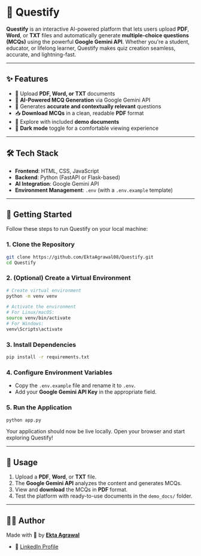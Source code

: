 # 🚀 Questify

**Questify** is an interactive AI-powered platform that lets users upload **PDF**, **Word**, or **TXT** files and automatically generate **multiple-choice questions (MCQs)** using the powerful **Google Gemini API**. Whether you're a student, educator, or lifelong learner, Questify makes quiz creation seamless, accurate, and lightning-fast.

---

## ✨ Features

- 📄 Upload **PDF, Word, or TXT** documents  
- 🤖 **AI-Powered MCQ Generation** via Google Gemini API  
- 🎯 Generates **accurate and contextually relevant** questions  
- 📥 **Download MCQs** in a clean, readable **PDF** format  
- 🧪 Explore with included **demo documents**  
- 🌙 **Dark mode** toggle for a comfortable viewing experience  

---

## 🛠 Tech Stack

- **Frontend**: HTML, CSS, JavaScript  
- **Backend**: Python (FastAPI or Flask-based)  
- **AI Integration**: Google Gemini API  
- **Environment Management**: `.env` (with a `.env.example` template)  

---

## 🚀 Getting Started

Follow these steps to run Questify on your local machine:

### 1. Clone the Repository

```bash
git clone https://github.com/EktaAgrawal08/Questify.git
cd Questify
```

### 2. (Optional) Create a Virtual Environment

```bash
# Create virtual environment
python -m venv venv

# Activate the environment
# For Linux/macOS:
source venv/bin/activate
# For Windows:
venv\Scripts\activate
```

### 3. Install Dependencies

```bash
pip install -r requirements.txt
```

### 4. Configure Environment Variables

- Copy the `.env.example` file and rename it to `.env`.
- Add your **Google Gemini API Key** in the appropriate field.

### 5. Run the Application

```bash
python app.py
```

Your application should now be live locally. Open your browser and start exploring Questify!

---

## 📂 Usage

1. Upload a **PDF**, **Word**, or **TXT** file.  
2. The **Google Gemini API** analyzes the content and generates MCQs.  
3. View and **download** the MCQs in **PDF** format.  
4. Test the platform with ready-to-use documents in the `demo_docs/` folder.  

---

## 👩‍💻 Author

Made with 💙 by [**Ekta Agrawal**](https://github.com/EktaAgrawal08)

- 🔗 [LinkedIn Profile](https://www.linkedin.com/in/ekta-agrawal-364b3a246/)

